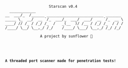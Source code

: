 <pre>
  <code>
                    Starscan v0.4
  ____________                                          
__  ___/_  /______ __________________________ _______ 
_____ \_  __/  __ `/_  ___/_  ___/  ___/  __ `/_  __ \
____/ // /_ / /_/ /_  /   _(__  )/ /__ / /_/ /_  / / /
/____/ \__/ \__,_/ /_/    /____/ \___/ \__,_/ /_/ /_/ 
                
                A project by sunflower 🌻
  <code>
</pre>

<h3>A threaded port scanner made for penetration tests!</h3>
